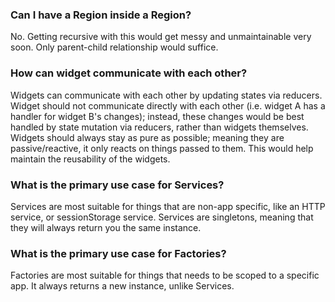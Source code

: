 ### Can I have a Region inside a Region?

No. Getting recursive with this would get messy and unmaintainable very soon. Only parent-child relationship would suffice.

### How can widget communicate with each other?

Widgets can communicate with each other by updating states via reducers. Widget should not communicate directly with each other (i.e. widget A has a handler for widget B's changes); instead, these changes would be best handled by state mutation via reducers, rather than widgets themselves. Widgets should always stay as pure as possible; meaning they are passive/reactive, it only reacts on things passed to them. This would help maintain the reusability of the widgets.

### What is the primary use case for Services?

Services are most suitable for things that are non-app specific, like an HTTP service, or sessionStorage service. Services are singletons, meaning that they will always return you the same instance.

### What is the primary use case for Factories?

Factories are most suitable for things that needs to be scoped to a specific app. It always returns a new instance, unlike Services.
